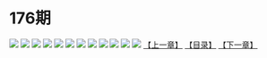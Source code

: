 # 176期
![](https://mao.mhtupian.com/uploads/img/7563/91672/001.jpeg)
![](https://mao.mhtupian.com/uploads/img/7563/91672/002.jpeg)
![](https://mao.mhtupian.com/uploads/img/7563/91672/003.jpeg)
![](https://mao.mhtupian.com/uploads/img/7563/91672/004.jpeg)
![](https://mao.mhtupian.com/uploads/img/7563/91672/005.jpeg)
![](https://mao.mhtupian.com/uploads/img/7563/91672/006.jpeg)
![](https://mao.mhtupian.com/uploads/img/7563/91672/007.jpeg)
![](https://mao.mhtupian.com/uploads/img/7563/91672/008.jpeg)
![](https://mao.mhtupian.com/uploads/img/7563/91672/009.jpeg)
![](https://mao.mhtupian.com/uploads/img/7563/91672/010.jpeg)
![](https://mao.mhtupian.com/uploads/img/7563/91672/011.jpeg)
![](https://mao.mhtupian.com/uploads/img/7563/91672/012.jpeg)
[【上一章】](./106.md)
[【目录】](./README.md)
[【下一章】](./108.md)
